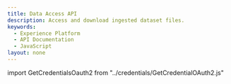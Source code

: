 ```yaml
---
title: Data Access API
description: Access and download ingested dataset files.
keywords: 
  - Experience Platform
  - API Documentation
  - JavaScript
layout: none
--- 
```


import GetCredentialsOauth2 from "../credentials/GetCredentialOAuth2.js"

<GetCredentialsOauth2 />

<RedoclyAPIBlock src="/experience-platform-apis/swagger-specs/data-access.yaml"/>

